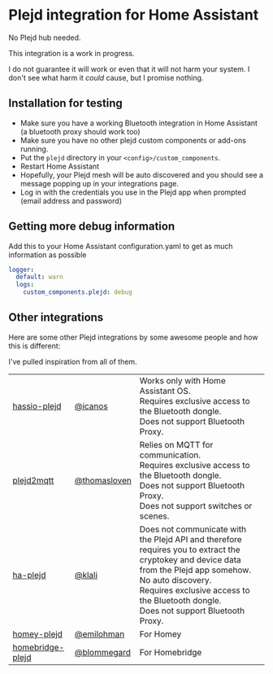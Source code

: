 Plejd integration for Home Assistant
===

No Plejd hub needed.

This integration is a work in progress.

I do not guarantee it will work or even that it will not harm your system. I don't see what harm it *could* cause, but I promise nothing.

## Installation for testing

- Make sure you have a working Bluetooth integration in Home Assistant (a bluetooth proxy should work too)
- Make sure you have no other plejd custom components or add-ons running.
- Put the `plejd` directory in your `<config>/custom_components`.
- Restart Home Assistant
- Hopefully, your Plejd mesh will be auto discovered and you should see a message popping up in your integrations page.
- Log in with the credentials you use in the Plejd app when prompted (email address and password)


## Getting more debug information

Add this to your Home Assistant configuration.yaml to get as much information as possible

```yaml
logger:
  default: warn
  logs:
    custom_components.plejd: debug
```

## Other integrations

Here are some other Plejd integrations by some awesome people and how this is different:

I've pulled inspiration from all of them.

| | | |
|---|---|---|
|[hassio-plejd](https://github.com/icanos/hassio-plejd) | [@icanos](https://github.com/icanos) | Works only with Home Assistant OS.<br> Requires exclusive access to the Bluetooth dongle.<br> Does not support Bluetooth Proxy. |
|[plejd2mqtt](https://github.com/thomasloven/plejd2mqtt) | [@thomasloven](https://github.com/thomasloven) | Relies on MQTT for communication.<br> Requires exclusive access to the Bluetooth dongle.<br> Does not support Bluetooth Proxy.<br> Does not support switches or scenes. |
|[ha-plejd](https://github.com/klali/ha-plejd) | [@klali](https://github.com/klali) | Does not communicate with the Plejd API and therefore requires you to extract the cryptokey and device data from the Plejd app somehow.<br> No auto discovery.<br> Requires exclusive access to the Bluetooth dongle.<br> Does not support Bluetooth Proxy.  |
| [homey-plejd](https://github.com/emilohman/homey-plejd) | [@emilohman](https://github.com/emilohman) | For Homey |
| [homebridge-plejd](https://github.com/blommegard/homebridge-plejd) | [@blommegard](https://github.com/blommegard) | For Homebridge |
